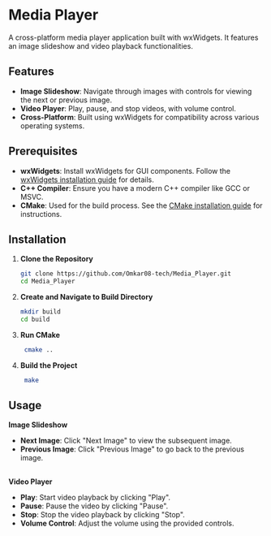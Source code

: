 # Media Player

A cross-platform media player application built with wxWidgets. It features an image slideshow and video playback functionalities.

## Features

- **Image Slideshow**: Navigate through images with controls for viewing the next or previous image.
- **Video Player**: Play, pause, and stop videos, with volume control.
- **Cross-Platform**: Built using wxWidgets for compatibility across various operating systems.

## Prerequisites

- **wxWidgets**: Install wxWidgets for GUI components. Follow the [wxWidgets installation guide](https://wxwidgets.org/downloads/) for details.
- **C++ Compiler**: Ensure you have a modern C++ compiler like GCC or MSVC.
- **CMake**: Used for the build process. See the [CMake installation guide](https://cmake.org/install/) for instructions.

## Installation

1. **Clone the Repository**

   ```bash
   git clone https://github.com/Omkar08-tech/Media_Player.git
   cd Media_Player

2. **Create and Navigate to Build Directory**

   ```bash
   mkdir build
   cd build

3. **Run CMake**

   ```bash
    cmake ..

4. **Build the Project**
   ```bash
    make


## Usage

  **Image Slideshow**
  
- **Next Image**: Click "Next Image" to view the subsequent image.
- **Previous Image**: Click "Previous Image" to go back to the previous image.

##
  **Video Player**
  
- **Play**: Start video playback by clicking "Play".
- **Pause**: Pause the video by clicking "Pause".
- **Stop**: Stop the video playback by clicking "Stop".
- **Volume Control**: Adjust the volume using the provided controls.

